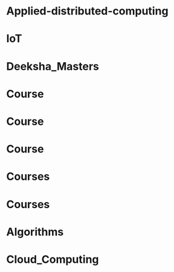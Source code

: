 # Applied-distributed-computing
# IoT
# Deeksha_Masters
# Course
# Course
# Course
# Courses
# Courses
# Algorithms
# Cloud_Computing
